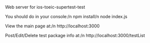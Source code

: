 Web server for ios-toeic-supertest-test

You should do in your console:/n
npm install/n
node index.js

View the main page at:/n
http://localhost:3000

Post/Edit/Delete test package info at:/n
http://localhost:3000/testList
